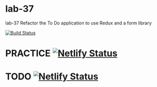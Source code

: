 
# lab-37
lab-37 Refactor the To Do application to use Redux and a form library


[![Build Status](https://travis-ci.org/colosrjones-401d4/lab-37.svg?branch=master)](https://travis-ci.org/colosrjones-401d4/lab-37)

# PRACTICE [![Netlify Status](https://api.netlify.com/api/v1/badges/c3af5c6d-f4fb-4d3e-93ae-11c9f0e82205/deploy-status)](https://app.netlify.com/sites/nostalgic-noether-dfe695/deploys)

# TODO [![Netlify Status](https://api.netlify.com/api/v1/badges/f5108eee-f71f-4797-8be3-b72ac463d741/deploy-status)](https://app.netlify.com/sites/serene-bhabha-f6e987/deploys)

